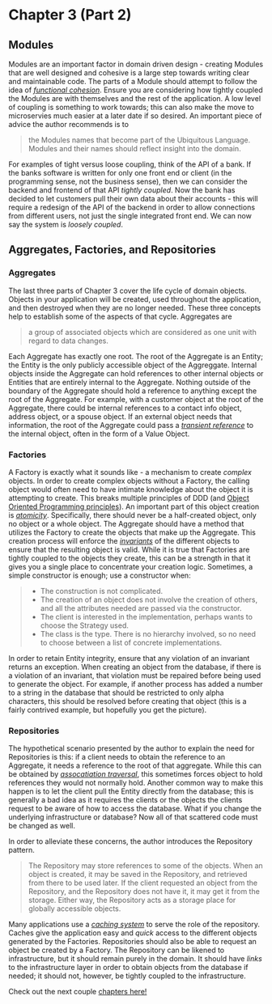 # Chapter 3 (Part 2)

## Modules

Modules are an important factor in domain driven design - creating Modules that are well designed and cohesive is a large step towards writing clear and maintainable code. The parts of a Module should attempt to follow the idea of *[functional cohesion][1]*. Ensure you are considering how tightly coupled the Modules are with themselves and the rest of the application. A low level of coupling is something to work towards; this can also make the move to microservies much easier at a later date if so desired. An important piece of advice the author recommends is to 

>the Modules names that become part of the Ubiquitous Language. Modules and their names should reflect insight into the domain.

For examples of tight versus loose coupling, think of the API of a bank. If the banks software is written for only one front end or client (in the programming sense, not the business sense), then we can consider the backend and frontend of that API *tightly coupled*. Now the bank has decided to let customers pull their own data about their accounts - this will require a redesign of the API of the backend in order to allow connections from different users, not just the single integrated front end. We can now say the system is *loosely coupled*. 

## Aggregates, Factories, and Repositories

### Aggregates

The last three parts of Chapter 3 cover the life cycle of domain objects. Objects in your application will be created, used throughout the application, and then destroyed when they are no longer needed. These three concepts help to establish some of the aspects of that cycle. Aggregates are 

>a group of associated objects which are considered as one unit with regard to data changes.

Each Aggregate has exactly one root. The root of the Aggregate is an Entity; the Entity is the only publicly accessible object of the Aggreggate. Internal objects inside the Aggregate can hold references to other internal objects or Entities that are entirely internal to the Aggregate. Nothing outside of the boundary of the Aggregate should hold a reference to anything except the root of the Aggregate. For example, with a customer object at the root of the Aggregate, there could be internal references to a contact info object, address object, or a spouse object. If an external object needs that information, the root of the Aggregate could pass a *[transient reference][2]* to the internal object, often in the form of a Value Object. 

### Factories

A Factory is exactly what it sounds like - a mechanism to create *complex* objects. In order to create complex objects without a Factory, the calling object would often need to have intimate knowledge about the object it is attempting to create. This breaks multiple principles of DDD (and [Object Oriented Programming principles][3]). An important part of this object creation is *[atomicity][4]*. Specifically, there should never be a half-created object, only no object or a whole object. The Aggregate should have a method that utilizes the Factory to create the objects that make up the Aggregate. This creation process will enforce the *[invariants][5]* of the different objects to ensure that the resulting object is valid. While it is true that Factories are tightly coupled to the objects they create, this can be a strength in that it gives you a single place to concentrate your creation logic. Sometimes, a simple constructor is enough; use a constructor when:

> - The construction is not complicated.
> - The creation of an object does not involve the creation of others, and all the attributes needed are passed via the constructor.
> - The client is interested in the implementation, perhaps wants to choose the Strategy used.
> - The class is the type. There is no hierarchy involved, so no need to choose between a list of concrete implementations.

In order to retain Entity integrity, ensure that any violation of an invariant returns an exception. When creating an object from the database, if there is a violation of an invariant, that violation must be repaired before being used to generate the object. For example, if another process has added a number to a string in the database that should be restricted to only alpha characters, this should be resolved before creating that object (this is a fairly contrived example, but hopefully you get the picture). 

### Repositories

The hypothetical scenario presented by the author to explain the need for Repositories is this: if a client needs to obtain the reference to an Aggregate, it needs a reference to the root of that aggregate. While this can be obtained by *[assocatiation traversal][6]*, this sometimes forces object to hold references they would not normally hold. Another common way to make this happen is to let the client pull the Entity directly from the database; this is generally a bad idea as it requires the clients or the objects the clients request to be aware of how to access the database. What if you change the underlying infrastructure or database? Now all of that scattered code must be changed as well.

In order to alleviate these concerns, the author introduces the Repository pattern. 

>The Repository may store references to some of the objects. When an object is created, it may be saved in the Repository, and retrieved from there to be used later. If the client requested an object from the Repository, and the Repository does not have it, it may get it from the storage. Either way, the Repository acts as a storage place for globally accessible objects.

Many applications use a *[caching system][7]* to serve the role of the repository. Caches give the application easy and *quick* access to the different objects generated by the Factories. Repositories should also be able to request an object be created by a Factory. The Repository can be likened to infrastructure, but it should remain purely in the domain. It should have *links* to the infrastructure layer in order to obtain objects from the database if needed; it should not, however, be tightly coupled to the infrastructure.

Check out the next couple [chapters here!][8]

[1]: <https://softwareengineering.stackexchange.com/questions/402593/concept-of-functional-cohesion> "Stack Exchange post about functional cohesion in software"
[2]: <https://stackoverflow.com/questions/57009765/c-references-and-transient-objects> "Stack Overflow post about transient references in C++"
[3]: <https://www.freecodecamp.org/news/object-oriented-programming-concepts-21bb035f7260/> "Freecodecamp article about OOP principles"
[4]: <https://cs.stackexchange.com/questions/109248/whats-exact-definition-of-atomicity-in-programming> "Stack Exchange post about atomicity with some great answers"
[5]: <https://softwareengineering.stackexchange.com/questions/32727/what-are-invariants-how-can-they-be-used-and-have-you-ever-used-it-in-your-pro> "Stack Exchange post with some good answers about invariants"
[6]: <https://domaindrivendesign.yahoogroups.narkive.com/tHLZeQz4/what-are-traversable-associations-and-traversal-directions> "A Yahoo group thread about DDD and association traversal"
[7]: <https://dzone.com/articles/introducing-amp-assimilating-caching-quick-read-fo> "A great article about the many different types of caching"
[8]: <./chapters_4_and_5.md> "Review of chapters 4 and 5 of DDDQ"